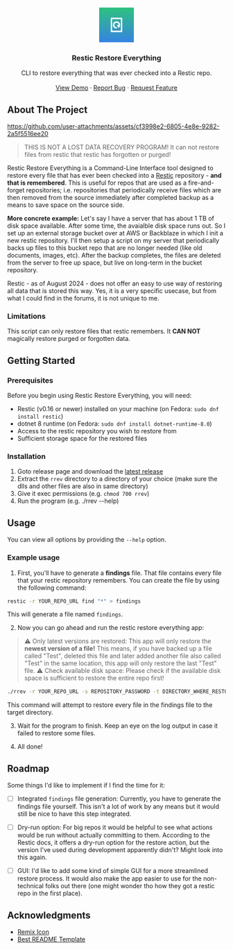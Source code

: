 <!-- PROJECT LOGO -->
<br />
<div align="center">
  <a href="https://github.com/OminousLama/restic-restore-everything">
    <img src="assets/logo.svg" alt="Logo" width="80" height="80">
  </a>

  <h3 align="center">Restic Restore Everything</h3>

  <p align="center">
    CLI to restore everything that was ever checked into a Restic repo.
    <br />
    <br />
    <a href="assets/demo.mp4">View Demo</a>
    ·
    <a href="https://github.com/OminousLama/restic-restore-everything/issues/new?assignees=&labels=&projects=&template=bug_report.md&title=">Report Bug</a>
    ·
    <a href="https://github.com/OminousLama/restic-restore-everything/issues/new?assignees=&labels=&projects=&template=feature_request.md&title=">Request Feature</a>
  </p>
</div>


<!-- ABOUT THE PROJECT -->
## About The Project

https://github.com/user-attachments/assets/cf3998e2-6805-4e8e-9282-2a5f5516ee20

> THIS IS NOT A LOST DATA RECOVERY PROGRAM! It can not restore files from restic that restic has forgotten or purged!

Restic Restore Everything is a Command-Line Interface tool designed to restore every file that has ever been checked into a [Restic](https://restic.net/) repository - **and that is remembered**. This is useful for repos that are used as a fire-and-forget repositories; i.e. repositories that periodically receive files which are then removed from the source immediately after completed backup as a means to save space on the source side.

**More concrete example:** Let's say I have a server that has about 1 TB of disk space available. After some time, the avaialble disk space runs out. So I set up an external storage bucket over at AWS or Backblaze in which I init a new restic repository. I'll then setup a script on my server that periodically backs up files to this bucket repo that are no longer needed (like old documents, images, etc). After the backup completes, the files are deleted from the server to free up space, but live on long-term in the bucket repository.

Restic - as of August 2024 - does not offer an easy to use way of restoring all data that is stored this way. Yes, it is a very specific usecase, but from what I could find in the forums, it is not unique to me. 


### Limitations

This script can only restore files that restic remembers. It **CAN NOT** magically restore purged or forgotten data.

<!-- GETTING STARTED -->
## Getting Started

### Prerequisites

Before you begin using Restic Restore Everything, you will need:

- Restic (v0.16 or newer) installed on your machine (on Fedora: `sudo dnf install restic`)
- dotnet 8 runtime (on Fedora: `sudo dnf install dotnet-runtime-8.0`)
- Access to the restic repository you wish to restore from
- Sufficient storage space for the restored files


### Installation

1. Goto release page and download the [latest release](https://github.com/OminousLama/restic-restore-everything/releases/latest)
2. Extract the `rrev` directory to a directory of your choice (make sure the dlls and other files are also in same directory)
3. Give it exec permissions (e.g. `chmod 700 rrev`)
4. Run the program (e.g. ./rrev --help)


<!-- USAGE EXAMPLES -->
## Usage

You can view all options by providing the `--help` option.


### Example usage

1. First, you'll have to generate a **findings** file. That file contains every file that your restic repository remembers. You can create the file by using the following command:

```bash
restic -r YOUR_REPO_URL find "*" > findings
```

This will generate a file named `findings`.

2. Now you can go ahead and run the restic restore everything app:

> ⚠️ Only latest versions are restored: This app will only restore the **newest version of a file!** This means, if you have backed up a file called "Test", deleted this file and later added another file also called "Test" in the same location, this app will only restore the last "Test" file.
> ⚠️ Check available disk space: Please check if the available disk space is sufficient to restore the entire repo first! 

```bash
./rrev -r YOUR_REPO_URL -s REPOSITORY_PASSWORD -t DIRECTORY_WHERE_RESTORED_FILES_GO_TO -f PATH_TO_FINDINGS_FILE
```

This command will attempt to restore every file in the findings file to the target directory.

3. Wait for the program to finish. Keep an eye on the log output in case it failed to restore some files.

4. All done!


## Roadmap

Some things I'd like to implement if I find the time for it:

- [ ] Integrated `findings` file generation: Currently, you have to generate the findings file yourself. This isn't a lot of work by any means but it would still be nice to have this step integrated.
- [ ] Dry-run option: For big repos it would be helpful to see what actions would be run without actually committing to them. According to the Restic docs, it offers a dry-run option for the restore action, but the version I've used during development apparently didn't? Might look into this again.
- [ ] GUI: I'd like to add some kind of simple GUI for a more streamlined restore process. It would also make the app easier to use for the non-technical folks out there (one might wonder tho how they got a restic repo in the first place). 


<!-- ACKNOWLEDGMENTS -->
## Acknowledgments

* [Remix Icon](https://remixicon.com/)
* [Best README Template](https://github.com/othneildrew/Best-README-Template)

